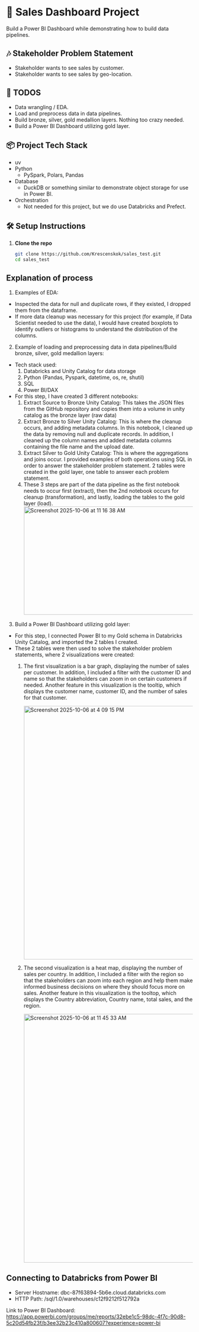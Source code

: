 # 🧾 Sales Dashboard Project

Build a Power BI Dashboard while demonstrating how to build data pipelines.

## 🎶 Stakeholder Problem Statement
- Stakeholder wants to see sales by customer.
- Stakeholder wants to see sales by geo-location.

## 🚀 TODOS

- Data wrangling / EDA.
- Load and preprocess data in data pipelines.
- Build bronze, silver, gold medallion layers. Nothing too crazy needed.
- Build a Power BI Dashboard utilizing gold layer.

## 📦 Project Tech Stack
- uv
- Python
    - PySpark, Polars, Pandas
- Database
    - DuckDB or something similar to demonstrate object storage for use in Power BI.
- Orchestration
    - Not needed for this project, but we do use Databricks and Prefect.


## 🛠️ Setup Instructions

1. **Clone the repo**
   ```bash
   git clone https://github.com/Krescenskok/sales_test.git
   cd sales_test
   ```


## Explanation of process
1. Examples of EDA:
- Inspected the data for null and duplicate rows, if they existed, I dropped them from the dataframe.
- If more data cleanup was necessary for this project (for example, if Data Scientist needed to use the data), I would have created boxplots to identify outliers or histograms to understand the distribution of the columns.

2. Example of loading and preprocessing data in data pipelines/Build bronze, silver, gold medallion layers:
- Tech stack used:
     1. Databricks and Unity Catalog for data storage
     2. Python (Pandas, Pyspark, datetime, os, re, shutil)
     3. SQL
     4. Power BI/DAX
- For this step, I have created 3 different notebooks:
     1. Extract Source to Bronze Unity Catalog: This takes the JSON files from the GitHub repository and copies them into a volume in unity catalog as the bronze layer (raw data)
     2. Extract Bronze to Silver Unity Catalog: This is where the cleanup occurs, and adding metadata columns. In this notebook, I cleaned up the data by removing null and duplicate records. In addition, I cleaned up the column names and added metadata columns containing the file name and the upload date.
     3. Extract Silver to Gold Unity Catalog: This is where the aggregations and joins occur. I provided examples of both operations using SQL in order to answer the stakeholder problem statement. 2 tables were created in the gold layer, one table to answer each problem statement.
     4. These 3 steps are part of the data pipeline as the first notebook needs to occur first (extract), then the 2nd notebook occurs for cleanup (transformation), and lastly, loading the tables to the gold layer (load).
         <img width="712" height="292" alt="Screenshot 2025-10-06 at 11 16 38 AM" src="https://github.com/user-attachments/assets/3dfda401-2cf3-4a6c-91af-954e1a468ca5" />
 
3. Build a Power BI Dashboard utilizing gold layer:
- For this step, I connected Power BI to my Gold schema in Databricks Unity Catalog, and imported the 2 tables I created.
- These 2 tables were then used to solve the stakeholder problem statements, where 2 visualizations were created:
    1. The first visualization is a bar graph, displaying the number of sales per customer. In addition, I included a filter with the customer ID and name so that the stakeholders can zoom in on certain customers if needed. Another feature in this visualization is the tooltip, which displays the customer name, customer ID, and the number of sales for that customer.
 
       <img width="1182" height="684" alt="Screenshot 2025-10-06 at 4 09 15 PM" src="https://github.com/user-attachments/assets/e7fd3708-623d-4da2-8ce2-6a30829d03dc" />

    2. The second visualization is a heat map, displaying the number of sales per country. In addition, I included a filter with the region so that the stakeholders can zoom into each region and help them make informed business decisions on where they should focus more on sales. Another feature in this visualization is the tooltop, which displays the Country abbreviation, Country name, total sales, and the region.
       
       <img width="1180" height="671" alt="Screenshot 2025-10-06 at 11 45 33 AM" src="https://github.com/user-attachments/assets/8c365872-5cf7-4f82-be50-d740e7671dcf" />

## Connecting to Databricks from Power BI
- Server Hostname: dbc-87f63894-5b6e.cloud.databricks.com
- HTTP Path: /sql/1.0/warehouses/c12f9212f512792a

Link to Power BI Dashboard: https://app.powerbi.com/groups/me/reports/32ebe1c5-98dc-4f7c-90d8-5c20d54fb23f/b3ee32b23c410a800607?experience=power-bi
